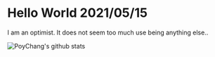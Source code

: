 # Hello World 2021/05/15

I am an optimist. It does not seem too much use being anything else..

![PoyChang's github stats](https://github-readme-stats.vercel.app/api?username=poychang&show_icons=true&theme=dracula)
